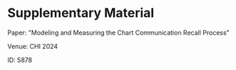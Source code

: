 # Supplementary Material

Paper: "Modeling and Measuring the Chart Communication Recall Process"

Venue: CHI 2024

ID: 5878

